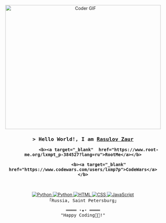<!-- https://github.com/ShahriarShafin/ -->
<!-- April 15, 2021 -->
<!-- leave a STAR, if you like it ! -->

<!-- GIF -->
<p  align="center"><img src="https://media.giphy.com/media/SWoSkN6DxTszqIKEqv/giphy.gif" alt="Coder GIF" width="500" height="400">


<!-- Intro  -->
<h3 align="center">
        <samp>&gt; Hello World!, I am
                <b><a target="_blank" href="https://github.com/lxmp7p/">Rasulov Zaur</a></b>
        </samp>

      

                <b><a target="_blank"  href="https://www.root-me.org/lxmpt_p-384527?lang=ru">RootMe</a></b>
        
                <b><a target="_blank"  href="https://www.codewars.com/users/lxmp7p">CodeWars</a></b>
        
</h3>
<br>

<p align="center">
        <!-- Programming Languages -->
        <!-- Django -->
        <a href="https://github.com/lxmp7p?tab=repositories" target="_blank"><img alt="Python"
                        src="https://img.shields.io/badge/Django-092E20?style=for-the-badge&logo=django&logoColor=white">
        </a>
        <!-- Python -->
        <a href="https://github.com/lxmp7p?tab=repositories" target="_blank"><img alt="Python"
                        src="https://img.shields.io/badge/Python-3776AB?style=for-the-badge&logo=python&logoColor=white">
        </a>
        <!-- HTML -->
        <a href="https://github.com/lxmp7p?tab=repositories" target="_blank"><img alt="HTML"
                        src="https://img.shields.io/badge/HTML-239120?style=for-the-badge&logo=html5&logoColor=white">
        </a>
        <!-- CSS  -->
        <a href="https://github.com/lxmp7p?tab=repositories" target="_blank"><img alt="CSS"
                        src="https://img.shields.io/badge/CSS-239120?&style=for-the-badge&logo=css3&logoColor=white">
        </a>
        <!-- JavaScript -->
        <a href="https://github.com/lxmp7p?tab=repositories" target="_blank"><img alt="JavaScript"
                        src="https://img.shields.io/badge/JavaScript-F7DF1E?style=for-the-badge&logo=javascript&logoColor=black">
        </a>
        <br>
        <samp>
                「Russia, Saint Petersburg」
                <br>
        </samp>
</p>

<!-- Footer -->
<samp>
    <p align="center">
        ════ ⋆★⋆ ════
        <br>
        "Happy Coding👨‍💻!"
    </p>
</samp>
